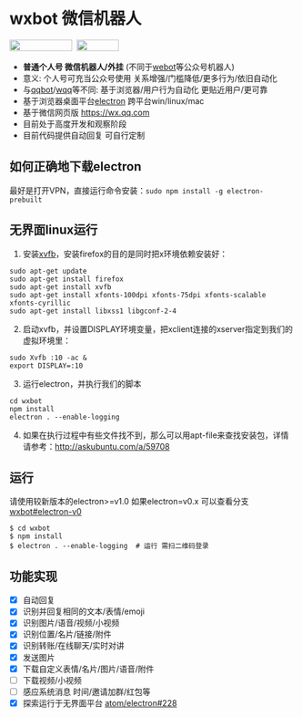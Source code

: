 # wxbot 微信机器人

<a href="https://github.com/fritx/awesome-wechat"><img width="110" height="20" src="https://img.shields.io/badge/awesome-wechat-brightgreen.svg"></a>&nbsp;&nbsp;<a href="https://github.com/fritx/wxbot"><img width="74" height="20" src="https://img.shields.io/badge/github-dev-orange.svg"></a>

- __普通个人号 微信机器人/外挂__ (不同于[webot](https://github.com/node-webot/webot)等公众号机器人)
- 意义: 个人号可充当公众号使用 关系增强/门槛降低/更多行为/依旧自动化
- 与[qqbot](https://github.com/xhan/qqbot)/[wqq](https://github.com/fritx/wqq)等不同: 基于浏览器/用户行为自动化 更贴近用户/更可靠
- 基于浏览器桌面平台[electron](https://github.com/atom/electron) 跨平台win/linux/mac
- 基于微信网页版 <https://wx.qq.com>
- 目前处于高度开发和观察阶段
- 目前代码提供自动回复 可自行定制

## 如何正确地下载electron

最好是打开VPN，直接运行命令安装：`sudo npm install -g electron-prebuilt`

## 无界面linux运行

1. 安装[xvfb](https://www.x.org/releases/X11R7.6/doc/man/man1/Xvfb.1.xhtml)，安装firefox的目的是同时把x环境依赖安装好：

```
sudo apt-get update
sudo apt-get install firefox
sudo apt-get install xvfb
sudo apt-get install xfonts-100dpi xfonts-75dpi xfonts-scalable xfonts-cyrillic
sudo apt-get install libxss1 libgconf-2-4
```

2. 启动xvfb，并设置DISPLAY环境变量，把xclient连接的xserver指定到我们的虚拟环境里：

```
sudo Xvfb :10 -ac &
export DISPLAY=:10
```

3. 运行electron，并执行我们的脚本

```
cd wxbot
npm install
electron . --enable-logging
```

4. 如果在执行过程中有些文件找不到，那么可以用apt-file来查找安装包，详情请参考：http://askubuntu.com/a/59708 

## 运行

请使用较新版本的electron>=v1.0
如果electron=v0.x 可以查看分支[wxbot#electron-v0](https://github.com/fritx/wxbot/tree/electron-v0)

```plain
$ cd wxbot
$ npm install
$ electron . --enable-logging  # 运行 需扫二维码登录
```

## 功能实现

- [x] 自动回复
- [x] 识别并回复相同的文本/表情/emoji
- [x] 识别图片/语音/视频/小视频
- [x] 识别位置/名片/链接/附件
- [x] 识别转账/在线聊天/实时对讲
- [x] 发送图片
- [x] 下载自定义表情/名片/图片/语音/附件
- [ ] 下载视频/小视频
- [ ] 感应系统消息 时间/邀请加群/红包等
- [x] 探索运行于无界面平台 [atom/electron#228](https://github.com/atom/electron/issues/228)
